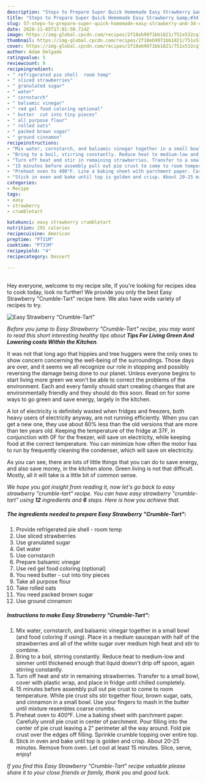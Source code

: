 ```yaml
---
description: "Steps to Prepare Super Quick Homemade Easy Strawberry &amp;#34;Crumble-Tart&amp;#34;"
title: "Steps to Prepare Super Quick Homemade Easy Strawberry &amp;#34;Crumble-Tart&amp;#34;"
slug: 57-steps-to-prepare-super-quick-homemade-easy-strawberry-and-34-crumble-tart-and-34
date: 2020-11-05T17:01:50.714Z
image: https://img-global.cpcdn.com/recipes/2f18eb9971bb1821/751x532cq70/easy-strawberry-crumble-tart-recipe-main-photo.jpg
thumbnail: https://img-global.cpcdn.com/recipes/2f18eb9971bb1821/751x532cq70/easy-strawberry-crumble-tart-recipe-main-photo.jpg
cover: https://img-global.cpcdn.com/recipes/2f18eb9971bb1821/751x532cq70/easy-strawberry-crumble-tart-recipe-main-photo.jpg
author: Adam Delgado
ratingvalue: 5
reviewcount: 9
recipeingredient:
- " refrigerated pie shell  room temp"
- " sliced strawberries"
- " granulated sugar"
- " water"
- " cornstarch"
- " balsamic vinegar"
- " red gel food coloring optional"
- " butter  cut into tiny pieces"
- " all purpose flour"
- " rolled oats"
- " packed brown sugar"
- " ground cinnamon"
recipeinstructions:
- "Mix water, cornstarch, and balsamic vinegar together in a small bowl (and food coloring if using). Place in a medium saucepan with half of the strawberries and all of the white sugar over medium high heat and stir to combine."
- "Bring to a boil, stirring constantly. Reduce heat to medium-low and simmer until thickened enough that liquid doesn&#39;t drip off spoon, again stirring constantly."
- "Turn off heat and stir in remaining strawberries. Transfer to a small bowl, cover with plastic wrap, and place in fridge until chilled completely."
- "15 minutes before assembly pull out pie crust to come to room temperature. While pie crust sits stir together flour, brown sugar, oats, and cinnamon in a small bowl. Use your fingers to mash in the butter until mixture resembles coarse crumbs."
- "Preheat oven to 400°F. Line a baking sheet with parchment paper. Carefully unroll pie crust in center of parchment. Pour filling into the center of pie crust leaving a 2&#34; perimeter all the way around. Fold pie crust over the edges off filling. Sprinkle crumble topping over entire top."
- "Stick in oven and bake until top is golden and crisp. About 20-25 minutes. Remove from oven. Let cool at least 15 minutes. Slice, serve, enjoy!"
categories:
- Recipe
tags:
- easy
- strawberry
- crumbletart

katakunci: easy strawberry crumbletart 
nutrition: 291 calories
recipecuisine: American
preptime: "PT31M"
cooktime: "PT33M"
recipeyield: "4"
recipecategory: Dessert

---
```

<br>
Hey everyone, welcome to my recipe site, If you're looking for recipes idea to cook today, look no further! We provide you only the best Easy Strawberry &#34;Crumble-Tart&#34; recipe here. We also have wide variety of recipes to try.
<br>


![Easy Strawberry &#34;Crumble-Tart&#34;](https://img-global.cpcdn.com/recipes/2f18eb9971bb1821/751x532cq70/easy-strawberry-crumble-tart-recipe-main-photo.jpg)

<i>Before you jump to Easy Strawberry &#34;Crumble-Tart&#34; recipe, you may want to read this short interesting healthy tips about 
<strong>Tips For Living Green And Lowering costs Within the Kitchen</strong>.</i>
</br>

It was not that long ago that hippies and tree huggers were the only ones to show concern concerning the well-being of the surroundings. Those days are over, and it seems we all recognize our role in stopping and possibly reversing the damage being done to our planet. Unless everyone begins to start living more green we won't be able to correct the problems of the environment. Each and every family should start creating changes that are environmentally friendly and they should do this soon. Read on for some ways to go green and save energy, largely in the kitchen.

A lot of electricity is definitely wasted when fridges and freezers, both heavy users of electricity anyway, are not running efficiently. When you can get a new one, they use about 60% less than the old versions that are more than ten years old. Keeping the temperature of the fridge at 37F, in conjunction with 0F for the freezer, will save on electricity, while keeping food at the correct temperature. You can minimize how often the motor has to run by frequently cleaning the condenser, which will save on electricity.

As you can see, there are lots of little things that you can do to save energy, and also save money, in the kitchen alone. Green living is not that difficult. Mostly, all it will take is a little bit of common sense.


<i>We hope you got insight from reading it, now let's go back to easy strawberry &#34;crumble-tart&#34; recipe. You can have easy strawberry &#34;crumble-tart&#34; using <strong>12</strong> ingredients and <strong>6</strong> steps. Here is how you achieve that.
</i>

##### The ingredients needed to prepare Easy Strawberry &#34;Crumble-Tart&#34;:

1. Provide  refrigerated pie shell - room temp
1. Use  sliced strawberries
1. Use  granulated sugar
1. Get  water
1. Use  cornstarch
1. Prepare  balsamic vinegar
1. Use  red gel food coloring (optional)
1. You need  butter - cut into tiny pieces
1. Take  all purpose flour
1. Take  rolled oats
1. You need  packed brown sugar
1. Use  ground cinnamon


##### Instructions to make Easy Strawberry &#34;Crumble-Tart&#34;:

1. Mix water, cornstarch, and balsamic vinegar together in a small bowl (and food coloring if using). Place in a medium saucepan with half of the strawberries and all of the white sugar over medium high heat and stir to combine.
1. Bring to a boil, stirring constantly. Reduce heat to medium-low and simmer until thickened enough that liquid doesn&#39;t drip off spoon, again stirring constantly.
1. Turn off heat and stir in remaining strawberries. Transfer to a small bowl, cover with plastic wrap, and place in fridge until chilled completely.
1. 15 minutes before assembly pull out pie crust to come to room temperature. While pie crust sits stir together flour, brown sugar, oats, and cinnamon in a small bowl. Use your fingers to mash in the butter until mixture resembles coarse crumbs.
1. Preheat oven to 400°F. Line a baking sheet with parchment paper. Carefully unroll pie crust in center of parchment. Pour filling into the center of pie crust leaving a 2&#34; perimeter all the way around. Fold pie crust over the edges off filling. Sprinkle crumble topping over entire top.
1. Stick in oven and bake until top is golden and crisp. About 20-25 minutes. Remove from oven. Let cool at least 15 minutes. Slice, serve, enjoy!


<i>If you find this Easy Strawberry &#34;Crumble-Tart&#34; recipe valuable please share it to your close friends or family, thank you and good luck.</i>
